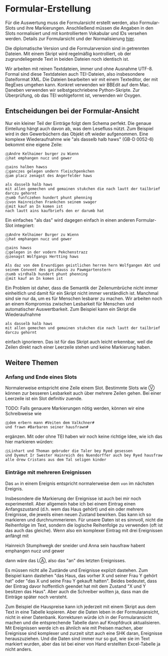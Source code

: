 # Formular-Erstellung

Für die Auswertung muss die Formularsicht erstellt werden, also Formular-Slots und ihre Markierungen. Anschließend müssen die Angaben in den Slots normalisiert und mit kontrolliertem Vokabular und IDs versehen werden. Details zur Formularsicht und der Normalisierung [hier](auszeichnungsmethode.md).

Die diplomatische Version und die Formularversion sind in getrennten Dateien. Mit einem Skript wird regelmäßig kontrolliert, ob der zugrundeliegende Text in beiden Dateien noch identisch ist. 

Wir arbeiten mit reinen Textdateien, immer und ohne Ausnahme UTF-8. Formal sind diese Textdateien auch TEI-Dateien, also insbesondere Dateiformat XML. Die Dateien bearbeiten wir mit einem Texteditor, der mit RegExes umgehen kann. Konkret verwenden wir BBEdit auf dem Mac. Daneben verwenden wir selbstgeschriebene Python-Skripte. Zur Überprüfung, ob das TEI wohlgeformt ist, verwenden wir Oxygen.


## Entscheidungen bei der Formular-Ansicht

Nur ein kleiner Teil der Einträge folgt dem Schema perfekt. Die genaue Einteilung hängt auch davon ab, was dem Lesefluss nützt. Zum Beispiel wird in den Gewerbüchern das Objekt oft wieder aufgenommen. Eine komplexe Wiederaufnahme wie "als dasselb halb haws" (GB-D 0052-6) bekommt eine eigene Zeile:

```
ⒶAndre Kelhaimer burger zu Wienn 
ⓗhat emphangen nucz und gewer 

Ⓞains halben hawss 
Ⓛganczes gelegen undern fleischpenkchen 
Ⓝam placz zenagst des Angerfelder haws 
```

```
als dasselb halb haws 
mit allen gemechen und gemainen stukchen die nach lautt der tailbrief darczu gehornt 
Ⓟumb funfczehen hundert phunt phenning 
Ⓥvon Hainreichen Frankchen seinem swager 
Ⓔmit kauf an In komen ist 
nach lautt ains kaufbriefs den er darumb hat 
```

Ein einfaches "als das" wird dagegen einfach in einen anderen Formular-Slot integriert:

```
ⒶAndre Kelhaimer Burger zu Wienn 
ⓗhat emphangen nucz und gewer 

Ⓞains hawss 
Ⓛgelegen in der vodern Pekchenstrazz 
Ⓝzenagst Wolfgangs Hertting haws 
```

```
Als daz von dem Erwurdigen geistlichen herren hern Wolfgangen Abt und seinem Convent des gaczhauss zu Pawmgartenstern 
Ⓟumb virdhalb hundert phunt phenning 
Ⓔmit kauf an In komen ist 
```

Ein Problem ist daher, dass die Semantik der Zeilenumbrüche nicht immer einheitlich und damit für ein Skript nicht immer verständlich ist. Manchmal sind sie nur da, um es für Menschen lesbarer zu machen. Wir arbeiten noch an einem Kompromiss zwischen Lesbarkeit für Menschen und automatischer Auswertbarkeit. Zum Beispiel kann ein Skript die Wiederaufnahme 

```
als dasselb halb haws 
mit allen gemechen und gemainen stukchen die nach lautt der tailbrief darczu gehornt 
```

einfach ignorieren. Das ist für das Skript auch leicht erkennbar, weil die Zeilen direkt nach einer Leerzeile stehen und keine Markierung haben.

## Weitere Themen

### Anfang und Ende eines Slots

Normalerweise entspricht eine Zeile einem Slot. Bestimmte Slots wie Ⓥ können zur besseren Lesbarkeit auch über mehrere Zeilen gehen. Bei einer Leerzeile ist ein Slot definitiv zuende. 

TODO: Falls genauere Markierungen nötig werden, können wir eine Schreibweise wie 

```
Ⓐdem erbern mann #Veiten dem Valkchner#
und frawn #Barbaren seiner hausfrawn#
```

ergänzen. Mit oder ohne TEI haben wir noch keine richtige Idee, wie ich das hier markieren würden:

```
ⓋLinhart und Thoman gebruder die Taler bey Ryed gesessen 
und Dyemut Ir Swester Hainreich des Nuendorffer auch bey Ryed hausfraw 
alle drew Cristans aus dem Tal seligen kinder
```

### Einträge mit mehreren Ereignissen

Das `an` in einem Ereignis entspricht normalerweise dem `von` im nächsten Ereignis. 

Insbesondere die Markierung der Ereignisse ist auch bei mir noch experimentell. Aber allgemein habe ich bei einem Eintrag einen Anfangszustand (d.h. wem das Haus gehört) und ein oder mehrere Ereignisse, die jeweils einen neuen Zustand bewirken. Das kann ich so markieren und durchnummerieren. Für unsere Daten ist es sinnvoll, nicht die Reihenfolge im Text, sondern die logische Reihenfolge zu verwenden (oft ist das auch das gleiche). Wenn also ein komplexer Eintrag mit drei Ereignissen anfängt mit

Hainreich Stumphwegk der sneider und Anna sein hausfraw 
habent emphangen nucz und gewer 

dann wäre das LⒶ, also das "an" des letzten Ereignisses.

Es müssen nicht alle Zustände und Ereignisse explizit dastehen. Zum Beispiel kann dastehen "das Haus, das vorher X und seiner Frau Y gehört hat" oder "das X und seine Frau Y gekauft hatten". Beides bedeutet, dass der Eintrag davor hoffentlich geendet hat mit dem Zustand "X und Y besitzen das Haus". Aber auch die Schreiber wollten ja, dass man die Einträge später noch versteht. 

Zum Beispiel die Hauspreise kann ich jederzeit mit einem Skript aus dem Text in eine Tabelle kopieren. Aber die Daten leben in der Formularansicht, nicht in einer Datenbank. Korrekturen würde ich in der Formularansicht machen und die entsprechende Tabelle dann auf Knopfdruck aktualisieren. Mit Ereignissen werde ich es ähnlich wie mit Preisen machen, aber Ereignisse sind komplexer und zurzeit sitzt auch eine SHK daran, Ereignisse herauszuziehen. Und die Daten sind immer nur so gut, wie sie im Text markiert wurden, aber das ist bei einer von Hand erstellten Excel-Tabelle ja nicht anders. 


